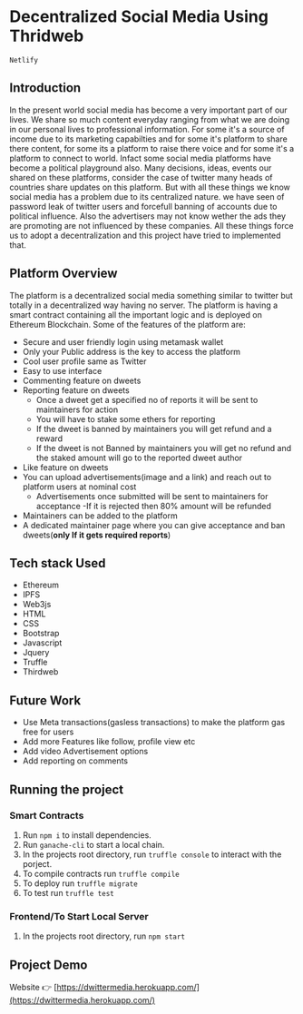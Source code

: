# Decentralized Social Media Using Thridweb
`Netlify`

## Introduction

In the present world social media has become a very important part of our lives. We share so much content everyday ranging from what we are doing in our personal lives to professional information. For some it's a source of income due to its marketing capabilties and for some it's platform to share there content, for some its a platform to raise there voice and for some it's a platform to connect to world. Infact some social media platforms have become a political playground also. Many decisions, ideas, events our shared on these platforms, consider the case of twitter many heads of countries share updates on this platform. But with all these things we know social media has a problem due to its centralized nature. we have seen of password leak of twitter users and forcefull banning of accounts due to political influence. Also the advertisers may not know wether the ads they are promoting are not influenced by these companies. All these things force us to adopt a decentralization and this project have tried to implemented that.


## Platform Overview

The platform is a decentralized social media something similar to twitter but totally in a decentralized way having no server. The platform is having a smart contract containing all the important logic and is deployed on Ethereum Blockchain. Some of the features of the platform are:
- Secure and user friendly login using metamask wallet
- Only your Public address is the key to access the platform
- Cool user profile same as Twitter
- Easy to use interface
- Commenting feature on dweets
- Reporting feature on dweets
  - Once a dweet get a specified no of reports it will be sent to maintainers for action
  - You will have to stake some ethers for reporting
  - If the dweet is banned by maintainers you will get refund and a reward
  - If the dweet is not Banned by maintainers you will get no refund and the staked amount will go to the reported dweet author
- Like feature on dweets
- You can upload advertisements(image and a link) and reach out to platform users at nominal cost
  - Advertisements once submitted will be sent to maintainers for acceptance
  -If it is rejected then 80% amount will be refunded
- Maintainers can be added to the platform
- A dedicated maintainer page where you can give acceptance and ban dweets(**only If it gets required reports**)

## Tech stack Used
- Ethereum
- IPFS
- Web3js
- HTML
- CSS
- Bootstrap
- Javascript
- Jquery
- Truffle
- Thirdweb

## Future Work
- Use Meta transactions(gasless transactions) to make the platform gas free for users
- Add more Features like follow, profile view etc
- Add video Advertisement options
- Add reporting on comments

## Running the project

### Smart Contracts
1. Run `npm i` to install dependencies.
4. Run `ganache-cli` to start a local chain.
3. In the projects root directory, run `truffle console` to interact with the porject.
4. To compile contracts run `truffle compile`
5. To deploy run `truffle migrate` 
6. To test run `truffle test` 

### Frontend/To Start Local Server
1. In the projects root directory, run `npm start`

## Project Demo
Website 👉 [https://dwittermedia.herokuapp.com/](https://dwittermedia.herokuapp.com/)

